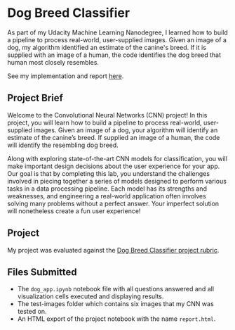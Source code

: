 # Dog Breed Classifier

As part of my Udacity Machine Learning Nanodegree, I learned how to build a pipeline to process real-world, user-supplied images. Given an image of a dog, my algorithm identified an estimate of the canine's breed. If it is supplied with an image of a human, the code identifies the dog breed that human most closely resembles. 

See my implementation and report [here](https://github.com/robertyoung2/dog-project-master/blob/master/dog_app.ipynb).

## Project Brief

Welcome to the Convolutional Neural Networks (CNN) project! In this project, you will learn how to build a pipeline to process real-world, user-supplied images. Given an image of a dog, your algorithm will identify an estimate of the canine’s breed. If supplied an image of a human, the code will identify the resembling dog breed.

Along with exploring state-of-the-art CNN models for classification, you will make important design decisions about the user experience for your app. Our goal is that by completing this lab, you understand the challenges involved in piecing together a series of models designed to perform various tasks in a data processing pipeline. Each model has its strengths and weaknesses, and engineering a real-world application often involves solving many problems without a perfect answer. Your imperfect solution will nonetheless create a fun user experience!

## Project 

My project was evaluated against the [Dog Breed Classifier project rubric](https://github.com/robertyoung2/dog-project-master/blob/master/Dog%20Breed%20Classifier%20-%20Project%20Rubic.pdf). 

## Files Submitted 

- The `dog_app.ipynb` notebook file with all questions answered and all visualization cells executed and displaying results. 
- The test-images folder which contains six images that my CNN was tested on. 
- An HTML export of the project notebook with the name `report.html`. 